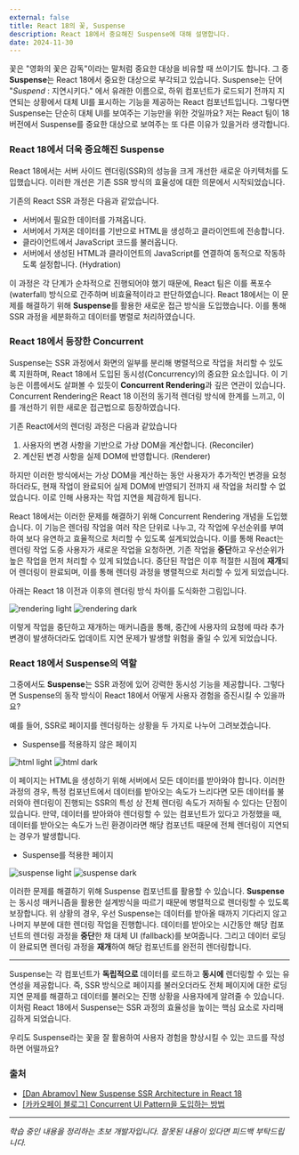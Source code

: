 ```yaml
---
external: false
title: React 18의 꽃, Suspense
description: React 18에서 중요해진 Suspense에 대해 설명합니다.
date: 2024-11-30
---
```


꽃은 "영화의 꽃은 감독"이라는 말처럼 중요한 대상을 비유할 때 쓰이기도 합니다. 그 중 **Suspense**는 React 18에서 중요한 대상으로 부각되고 있습니다. Suspense는 단어 "_Suspend_ : 지연시키다." 에서 유래한 이름으로, 하위 컴포넌트가 로드되기 전까지 지연되는 상황에서 대체 UI를 표시하는 기능을 제공하는 React 컴포넌트입니다. 그렇다면 Suspense는 단순히 대체 UI를 보여주는 기능만을 위한 것일까요? 저는 React 팀이 18 버전에서 Suspense를 중요한 대상으로 보여주는 또 다른 이유가 있을거라 생각합니다.

### React 18에서 더욱 중요해진 Suspense

React 18에서는 서버 사이드 렌더링(SSR)의 성능을 크게 개선한 새로운 아키텍처를 도입했습니다. 이러한 개선은 기존 SSR 방식의 효율성에 대한 의문에서 시작되었습니다.

기존의 React SSR 과정은 다음과 같았습니다.

- 서버에서 필요한 데이터를 가져옵니다.
- 서버에서 가져온 데이터를 기반으로 HTML을 생성하고 클라이언트에 전송합니다.
- 클라이언트에서 JavaScript 코드를 불러옵니다.
- 서버에서 생성된 HTML과 클라이언트의 JavaScript를 연결하여 동적으로 작동하도록 설정합니다. (Hydration)

이 과정은 각 단계가 순차적으로 진행되어야 했기 때문에, React 팀은 이를 폭포수(waterfall) 방식으로 간주하며 비효율적이라고 판단하였습니다. React 18에서는 이 문제를 해결하기 위해 **Suspense**를 활용한 새로운 접근 방식을 도입했습니다. 이를 통해 SSR 과정을 세분화하고 데이터를 병렬로 처리하였습니다.

### React 18에서 등장한 Concurrent

Suspense는 SSR 과정에서 화면의 일부를 분리해 병렬적으로 작업을 처리할 수 있도록 지원하며, React 18에서 도입된 동시성(Concurrency)의 중요한 요소입니다. 이 기능은 이름에서도 살펴볼 수 있듯이 **Concurrent Rendering**과 깊은 연관이 있습니다. Concurrent Rendering은 React 18 이전의 동기적 렌더링 방식에 한계를 느끼고, 이를 개선하기 위한 새로운 접근법으로 등장하였습니다.

기존 React에서의 렌더링 과정은 다음과 같았습니다

1. 사용자의 변경 사항을 기반으로 가상 DOM을 계산합니다. (Reconciler)
2. 계산된 변경 사항을 실제 DOM에 반영합니다. (Renderer)

하지만 이러한 방식에서는 가상 DOM을 계산하는 동안 사용자가 추가적인 변경을 요청하더라도, 현재 작업이 완료되어 실제 DOM에 반영되기 전까지 새 작업을 처리할 수 없었습니다. 이로 인해 사용자는 작업 지연을 체감하게 됩니다.

React 18에서는 이러한 문제를 해결하기 위해 Concurrent Rendering 개념을 도입했습니다. 이 기능은 렌더링 작업을 여러 작은 단위로 나누고, 각 작업에 우선순위를 부여하여 보다 유연하고 효율적으로 처리할 수 있도록 설계되었습니다. 이를 통해 React는 렌더링 작업 도중 사용자가 새로운 작업을 요청하면, 기존 작업을 **중단**하고 우선순위가 높은 작업을 먼저 처리할 수 있게 되었습니다. 중단된 작업은 이후 적절한 시점에 **재개**되어 렌더링이 완료되며, 이를 통해 렌더링 과정을 병렬적으로 처리할 수 있게 되었습니다.

아래는 React 18 이전과 이후의 렌더링 방식 차이를 도식화한 그림입니다.

![rendering light](/images/suspense/renderingLight.png#light)
![rendering dark](/images/suspense/renderingDark.png#dark)

이렇게 작업을 중단하고 재개하는 매커니즘을 통해, 중간에 사용자의 요청에 따라 추가 변경이 발생하더라도 업데이트 지연 문제가 발생할 위험을 줄일 수 있게 되었습니다.

### React 18에서 Suspense의 역할

그중에서도 **Suspense**는 SSR 과정에 있어 강력한 동시성 기능을 제공합니다. 그렇다면 Suspense의 동작 방식이 React 18에서 어떻게 사용자 경험을 증진시킬 수 있을까요?

예를 들어, SSR로 페이지를 렌더링하는 상황을 두 가지로 나누어 그려보겠습니다.

- Suspense를 적용하지 않은 페이지

![html light](/images/suspense/htmlLight.png#light)
![html dark](/images/suspense/htmlDark.png#dark)

이 페이지는 HTML을 생성하기 위해 서버에서 모든 데이터를 받아와야 합니다. 이러한 과정의 경우, 특정 컴포넌트에서 데이터를 받아오는 속도가 느리다면 모든 데이터를 불러와야 렌더링이 진행되는 SSR의 특성 상 전체 렌더링 속도가 저하될 수 있다는 단점이 있습니다. 만약, 데이터를 받아와야 렌더링할 수 있는 컴포넌트가 있다고 가정했을 때, 데이터를 받아오는 속도가 느린 환경이라면 해당 컴포넌트 때문에 전체 렌더링이 지연되는 경우가 발생합니다.

- Suspense를 적용한 페이지

![suspense light](/images/suspense/suspenseLight.png#light)
![suspense dark](/images/suspense/suspenseDark.png#dark)

이러한 문제를 해결하기 위해 Suspense 컴포넌트를 활용할 수 있습니다. **Suspense**는 동시성 매커니즘을 활용한 설계방식을 따르기 때문에 병렬적으로 렌더링할 수 있도록 보장합니다. 위 상황의 경우, 우선 Suspense는 데이터를 받아올 때까지 기다리지 않고 나머지 부분에 대한 렌더링 작업을 진행합니다. 데이터를 받아오는 시간동안 해당 컴포넌트의 렌더링 과정을 **중단**한 채 대체 UI (fallback)를 보여줍니다. 그리고 데이터 로딩이 완료되면 렌더링 과정을 **재개**하여 해당 컴포넌트를 완전히 렌더링합니다.

---

Suspense는 각 컴포넌트가 **독립적으로** 데이터를 로드하고 **동시에** 렌더링할 수 있는 유연성을 제공합니다. 즉, SSR 방식으로 페이지를 불러오더라도 전체 페이지에 대한 로딩 지연 문제를 해결하고 데이터를 불러오는 진행 상황을 사용자에게 알려줄 수 있습니다. 이처럼 React 18에서 Suspense는 SSR 과정의 효율성을 높이는 핵심 요소로 자리매김하게 되었습니다.

우리도 Suspense라는 꽃을 잘 활용하여 사용자 경험을 향상시킬 수 있는 코드를 작성하면 어떨까요?

### 출처

- [[Dan Abramov] New Suspense SSR Architecture in React 18](https://github.com/reactwg/react-18/discussions/37)
- [[카카오페이 블로그] Concurrent UI Pattern을 도입하는 방법](https://tech.kakaopay.com/post/react-query-2/)

---

_학습 중인 내용을 정리하는 초보 개발자입니다. 잘못된 내용이 있다면 피드백 부탁드립니다._
